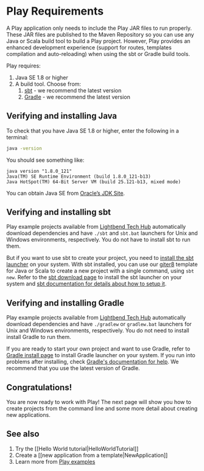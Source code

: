 <!--- Copyright (C) 2009-2018 Lightbend Inc. <https://www.lightbend.com> -->

# Play Requirements

A Play application only needs to include the Play JAR files to run properly. These JAR files are published to the Maven Repository so you can use any Java or Scala build tool to build a Play project. However, Play provides an enhanced development experience (support for routes, templates compilation and auto-reloading) when using the sbt or Gradle build tools.

Play requires:

1. Java SE 1.8 or higher
1. A build tool. Choose from:
    1. [sbt](#Verifying-and-installing-sbt) - we recommend the latest version
    1. [Gradle](#Verifying-and-installing-Gradle) - we recommend the latest version

## Verifying and installing Java

To check that you have Java SE 1.8 or higher, enter the following in a terminal:

```bash
java -version
```

You should see something like:

```
java version "1.8.0_121"
Java(TM) SE Runtime Environment (build 1.8.0_121-b13)
Java HotSpot(TM) 64-Bit Server VM (build 25.121-b13, mixed mode)
```

You can obtain Java SE from [Oracle’s JDK Site](https://www.oracle.com/technetwork/java/javase/downloads/index.html). 

## Verifying and installing sbt

Play example projects available from [Lightbend Tech Hub](https://developer.lightbend.com/start/?group=play) automatically download dependencies and have `./sbt` and `sbt.bat` launchers for Unix and Windows environments, respectively. You do not have to install sbt to run them.

But if you want to use sbt to create your project, you need to [install the sbt launcher](https://www.scala-sbt.org/download.html) on your system. With sbt installed, you can use our [giter8](http://www.foundweekends.org/giter8/) template for Java or Scala to create a new project with a single command, using `sbt new`. Refer to the [sbt download page](https://www.scala-sbt.org/download.html) to install the sbt launcher on your system and [sbt documentation for details about how to setup it](http://www.scala-sbt.org/release/docs/Setup-Notes.html).

## Verifying and installing Gradle

Play example projects available from [Lightbend Tech Hub](https://developer.lightbend.com/start/?group=play) automatically download dependencies and have `./gradlew` or `gradlew.bat` launchers for Unix and Windows environments, respectively. You do not need to install install Gradle to run them.

If you are ready to start your own project and want to use Gradle, refer to [Gradle install page](https://gradle.org/install/) to install Gradle launcher on your system. If you run into problems after installing, check [Gradle's documentation for help](https://docs.gradle.org/4.6/userguide/troubleshooting.html#sec:troubleshooting_installation). We recommend that you use the latest version of Gradle.

## Congratulations!

You are now ready to work with Play!  The next page will show you how to create projects from the command line and some more detail about creating new applications.

## See also

1. Try the [[Hello World tutorial|HelloWorldTutorial]]
1. Create a [[new application from a template|NewApplication]]
1. Learn more from [Play examples](https://developer.lightbend.com/start/?group=play)